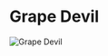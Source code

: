 # Grape Devil

![Grape Devil](https://static.wikia.nocookie.net/chainsaw-man/images/d/df/Grape_Devil.png/revision/latest/scale-to-width-down/230?cb=20220814142818)

